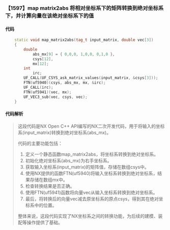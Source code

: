 ### 【1597】map matrix2abs 将相对坐标系下的矩阵转换到绝对坐标系下，并计算向量在该绝对坐标系下的值

#### 代码

```cpp
    static void map_matrix2abs(tag_t input_matrix, double vec[3])  
    {  
        double  
            abs_mx[9] = { 0,0,0, 1,0,0, 0,1,0 },  
            csys[12],  
            mx[12];  
        int  
            irc;  
        UF_CALL(UF_CSYS_ask_matrix_values(input_matrix, &csys[3]));  
        FTN(uf5940)(csys, abs_mx, mx, &irc);  
        UF_CALL(irc);  
        FTN(uf5941)(vec, mx);  
        UF_VEC3_sub(vec, csys, vec);  
    }

```

#### 代码解析

> 这段代码是NX Open C++ API编写的NX二次开发代码，用于将输入的坐标系(input_matrix)转换到绝对坐标系(abs_mx)。
>
> 代码的主要功能包括：
>
> 1. 定义一个静态函数map_matrix2abs，将坐标系转换到绝对坐标系。
> 2. 初始化绝对坐标系(abs_mx)为右手坐标系。
> 3. 获取输入坐标系(input_matrix)的矩阵值，存储在数组csys中。
> 4. 使用NX提供的函数FTN(uf5940)将输入坐标系转换到绝对坐标系，结果存储在数组mx中。
> 5. 检查转换结果是否正确。
> 6. 使用FTN(uf5941)函数将向量vec从输入坐标系转换到绝对坐标系。
> 7. 最后，将转换后的向量vec减去原坐标系的原点csys，得到其在绝对坐标系中的位置。
>
> 整体来说，这段代码实现了NX坐标系之间的转换功能，为后续的建模、装配等操作提供了基础。
>
